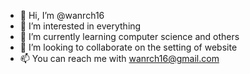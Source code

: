 - 👋 Hi, I’m @wanrch16
- 👀 I’m interested in everything
- 🌱 I’m currently learning computer science and others
- 💞️ I’m looking to collaborate on the setting of website
- 📫 You can reach me with wanrch16@gmail.com

<!---
wanrch16/wanrch16 is a ✨ special ✨ repository because its `README.md` (this file) appears on your GitHub profile.
You can click the Preview link to take a look at your changes.
--->
